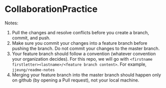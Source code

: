 # CollaborationPractice

Notes:
1) Pull the changes and resolve conflicts before you create a branch, commit, and push.
2) Make sure you commit your changes into a feature branch before pushing the branch. Do not commit your changes to the master branch.
3) Your feature branch should follow a convention (whatever convention your organization decides). For this repo, we will go with `<firstname firstletter><lastname>/<feature branch content>`. For example, `jjeung/readme-notes`
4) Merging your feature branch into the master branch should happen only on github (by opening a Pull request), not your local machine.

